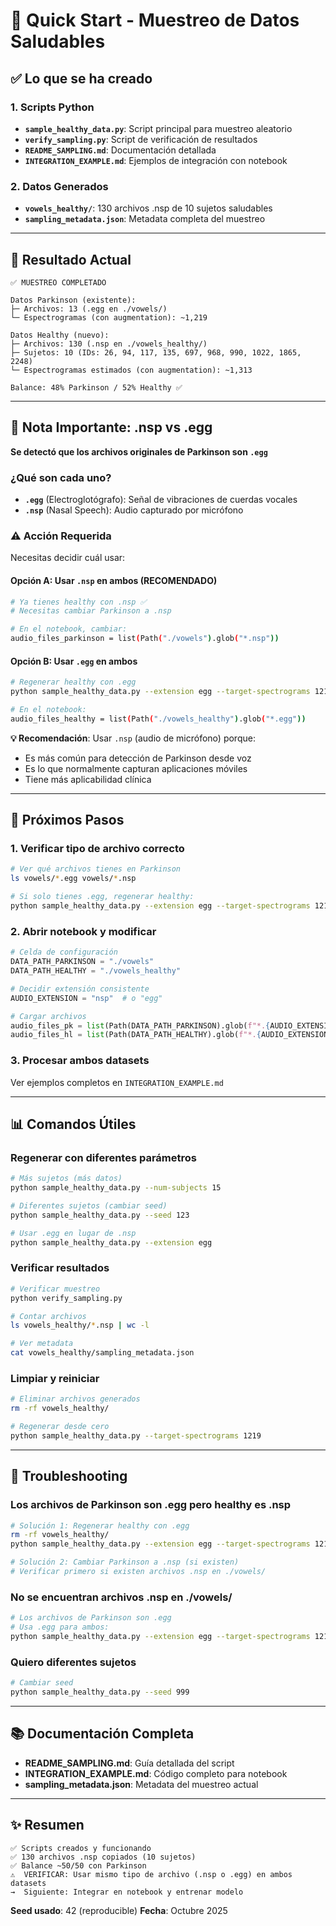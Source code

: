# 🚀 Quick Start - Muestreo de Datos Saludables

## ✅ Lo que se ha creado

### 1. Scripts Python
- **`sample_healthy_data.py`**: Script principal para muestreo aleatorio
- **`verify_sampling.py`**: Script de verificación de resultados
- **`README_SAMPLING.md`**: Documentación detallada
- **`INTEGRATION_EXAMPLE.md`**: Ejemplos de integración con notebook

### 2. Datos Generados
- **`vowels_healthy/`**: 130 archivos .nsp de 10 sujetos saludables
- **`sampling_metadata.json`**: Metadata completa del muestreo

---

## 🎯 Resultado Actual

```
✅ MUESTREO COMPLETADO

Datos Parkinson (existente):
├─ Archivos: 13 (.egg en ./vowels/)
└─ Espectrogramas (con augmentation): ~1,219

Datos Healthy (nuevo):
├─ Archivos: 130 (.nsp en ./vowels_healthy/)
├─ Sujetos: 10 (IDs: 26, 94, 117, 135, 697, 968, 990, 1022, 1865, 2248)
└─ Espectrogramas estimados (con augmentation): ~1,313

Balance: 48% Parkinson / 52% Healthy ✅
```

---

## 📝 Nota Importante: .nsp vs .egg

**Se detectó que los archivos originales de Parkinson son `.egg`**

### ¿Qué son cada uno?
- **`.egg`** (Electroglotógrafo): Señal de vibraciones de cuerdas vocales
- **`.nsp`** (Nasal Speech): Audio capturado por micrófono

### ⚠️ Acción Requerida

Necesitas decidir cuál usar:

#### Opción A: Usar `.nsp` en ambos (RECOMENDADO)
```bash
# Ya tienes healthy con .nsp ✅
# Necesitas cambiar Parkinson a .nsp

# En el notebook, cambiar:
audio_files_parkinson = list(Path("./vowels").glob("*.nsp"))
```

#### Opción B: Usar `.egg` en ambos
```bash
# Regenerar healthy con .egg
python sample_healthy_data.py --extension egg --target-spectrograms 1219

# En el notebook:
audio_files_healthy = list(Path("./vowels_healthy").glob("*.egg"))
```

**💡 Recomendación**: Usar `.nsp` (audio de micrófono) porque:
- Es más común para detección de Parkinson desde voz
- Es lo que normalmente capturan aplicaciones móviles
- Tiene más aplicabilidad clínica

---

## 🔄 Próximos Pasos

### 1. Verificar tipo de archivo correcto
```bash
# Ver qué archivos tienes en Parkinson
ls vowels/*.egg vowels/*.nsp

# Si solo tienes .egg, regenerar healthy:
python sample_healthy_data.py --extension egg --target-spectrograms 1219
```

### 2. Abrir notebook y modificar
```python
# Celda de configuración
DATA_PATH_PARKINSON = "./vowels"
DATA_PATH_HEALTHY = "./vowels_healthy"

# Decidir extensión consistente
AUDIO_EXTENSION = "nsp"  # o "egg"

# Cargar archivos
audio_files_pk = list(Path(DATA_PATH_PARKINSON).glob(f"*.{AUDIO_EXTENSION}"))
audio_files_hl = list(Path(DATA_PATH_HEALTHY).glob(f"*.{AUDIO_EXTENSION}"))
```

### 3. Procesar ambos datasets
Ver ejemplos completos en `INTEGRATION_EXAMPLE.md`

---

## 📊 Comandos Útiles

### Regenerar con diferentes parámetros
```bash
# Más sujetos (más datos)
python sample_healthy_data.py --num-subjects 15

# Diferentes sujetos (cambiar seed)
python sample_healthy_data.py --seed 123

# Usar .egg en lugar de .nsp
python sample_healthy_data.py --extension egg
```

### Verificar resultados
```bash
# Verificar muestreo
python verify_sampling.py

# Contar archivos
ls vowels_healthy/*.nsp | wc -l

# Ver metadata
cat vowels_healthy/sampling_metadata.json
```

### Limpiar y reiniciar
```bash
# Eliminar archivos generados
rm -rf vowels_healthy/

# Regenerar desde cero
python sample_healthy_data.py --target-spectrograms 1219
```

---

## 🐛 Troubleshooting

### Los archivos de Parkinson son .egg pero healthy es .nsp
```bash
# Solución 1: Regenerar healthy con .egg
rm -rf vowels_healthy/
python sample_healthy_data.py --extension egg --target-spectrograms 1219

# Solución 2: Cambiar Parkinson a .nsp (si existen)
# Verificar primero si existen archivos .nsp en ./vowels/
```

### No se encuentran archivos .nsp en ./vowels/
```bash
# Los archivos de Parkinson son .egg
# Usa .egg para ambos:
python sample_healthy_data.py --extension egg --target-spectrograms 1219
```

### Quiero diferentes sujetos
```bash
# Cambiar seed
python sample_healthy_data.py --seed 999
```

---

## 📚 Documentación Completa

- **README_SAMPLING.md**: Guía detallada del script
- **INTEGRATION_EXAMPLE.md**: Código completo para notebook
- **sampling_metadata.json**: Metadata del muestreo actual

---

## ✨ Resumen

```
✅ Scripts creados y funcionando
✅ 130 archivos .nsp copiados (10 sujetos)
✅ Balance ~50/50 con Parkinson
⚠️  VERIFICAR: Usar mismo tipo de archivo (.nsp o .egg) en ambos datasets
→  Siguiente: Integrar en notebook y entrenar modelo
```

**Seed usado**: 42 (reproducible)
**Fecha**: Octubre 2025

